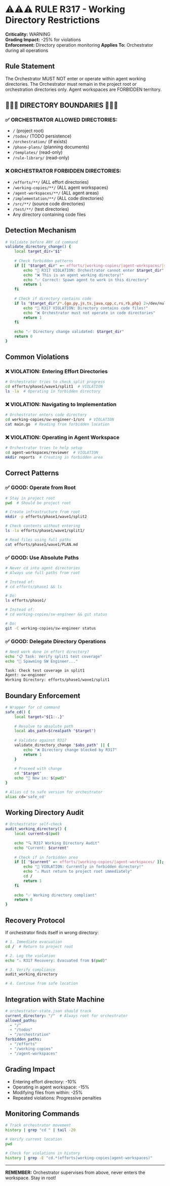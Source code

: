 # ⚠️⚠️⚠️ RULE R317 - Working Directory Restrictions

**Criticality:** WARNING  
**Grading Impact:** -25% for violations  
**Enforcement:** Directory operation monitoring
**Applies To:** Orchestrator during all operations

## Rule Statement

The Orchestrator MUST NOT enter or operate within agent working directories. The Orchestrator must remain in the project root or orchestration directories only. Agent workspaces are FORBIDDEN territory.

## 🔴🔴🔴 DIRECTORY BOUNDARIES 🔴🔴🔴

### ✅ ORCHESTRATOR ALLOWED DIRECTORIES:
- `/` (project root)
- `/todos/` (TODO persistence)
- `/orchestration/` (if exists)
- `/phase-plans/` (planning documents)
- `/templates/` (read-only)
- `/rule-library/` (read-only)

### ❌ ORCHESTRATOR FORBIDDEN DIRECTORIES:
- `/efforts/**/` (ALL effort directories)
- `/working-copies/**/` (ALL agent workspaces)
- `/agent-workspaces/**/` (ALL agent areas)
- `/implementation/**/` (ALL code directories)
- `/src/**/` (source code directories)
- `/test/**/` (test directories)
- Any directory containing code files

## Detection Mechanism

```bash
# Validate before ANY cd command
validate_directory_change() {
    local target_dir="$1"
    
    # Check forbidden patterns
    if [[ "$target_dir" =~ efforts/|working-copies/|agent-workspaces/|src/|test/|implementation/ ]]; then
        echo "🚨 R317 VIOLATION: Orchestrator cannot enter $target_dir"
        echo "❌ This is an agent working directory!"
        echo "✅ Correct: Spawn agent to work in this directory"
        return 1
    fi
    
    # Check if directory contains code
    if ls "$target_dir"/*.{go,py,js,ts,java,cpp,c,rs,rb,php} 2>/dev/null | grep -q .; then
        echo "🚨 R317 VIOLATION: Directory contains code files!"
        echo "❌ Orchestrator must not operate in code directories"
        return 1
    fi
    
    echo "✅ Directory change validated: $target_dir"
    return 0
}
```

## Common Violations

### ❌ VIOLATION: Entering Effort Directories
```bash
# Orchestrator tries to check split progress
cd efforts/phase1/wave1/split1  # VIOLATION
ls -la  # Operating in forbidden directory
```

### ❌ VIOLATION: Navigating to Implementation
```bash
# Orchestrator enters code directory
cd working-copies/sw-engineer-1/src  # VIOLATION
cat main.go  # Reading from forbidden location
```

### ❌ VIOLATION: Operating in Agent Workspace
```bash
# Orchestrator tries to help setup
cd agent-workspaces/reviewer  # VIOLATION
mkdir reports  # Creating in forbidden area
```

## Correct Patterns

### ✅ GOOD: Operate from Root
```bash
# Stay in project root
pwd  # Should be project root

# Create infrastructure from root
mkdir -p efforts/phase1/wave1/split2

# Check contents without entering
ls -la efforts/phase1/wave1/split1/

# Read files using full paths
cat efforts/phase1/wave1/PLAN.md
```

### ✅ GOOD: Use Absolute Paths
```bash
# Never cd into agent directories
# Always use full paths from root

# Instead of:
# cd efforts/phase1 && ls

# Do:
ls efforts/phase1/

# Instead of:
# cd working-copies/sw-engineer && git status  

# Do:
git -C working-copies/sw-engineer status
```

### ✅ GOOD: Delegate Directory Operations
```bash
# Need work done in effort directory?
echo "📋 Task: Verify split1 test coverage"
echo "🚀 Spawning SW Engineer..."

Task: Check test coverage in split1
Agent: sw-engineer
Working Directory: efforts/phase1/wave1/split1
```

## Boundary Enforcement

```bash
# Wrapper for cd command
safe_cd() {
    local target="${1:-.}"
    
    # Resolve to absolute path
    local abs_path=$(realpath "$target")
    
    # Validate against R317
    validate_directory_change "$abs_path" || {
        echo "❌ Directory change blocked by R317"
        return 1
    }
    
    # Proceed with change
    cd "$target"
    echo "📍 Now in: $(pwd)"
}

# Alias cd to safe version for orchestrator
alias cd='safe_cd'
```

## Working Directory Audit

```bash
# Orchestrator self-check
audit_working_directory() {
    local current=$(pwd)
    
    echo "🔍 R317 Working Directory Audit"
    echo "Current: $current"
    
    # Check if in forbidden area
    if [[ "$current" =~ efforts/|working-copies/|agent-workspaces/ ]]; then
        echo "🚨 VIOLATION: Currently in forbidden directory!"
        echo "⚠️ Must return to project root immediately"
        cd /
        return 1
    fi
    
    echo "✅ Working directory compliant"
    return 0
}
```

## Recovery Protocol

If orchestrator finds itself in wrong directory:
```bash
# 1. Immediate evacuation
cd /  # Return to project root

# 2. Log the violation
echo "⚠️ R317 Recovery: Evacuated from $(pwd)"

# 3. Verify compliance
audit_working_directory

# 4. Continue from safe location
```

## Integration with State Machine

```yaml
# orchestrator-state.json should track
current_directory: "/"  # Always root for orchestrator
allowed_paths:
  - "/"
  - "/todos"
  - "/orchestration"
forbidden_paths:
  - "/efforts"
  - "/working-copies"
  - "/agent-workspaces"
```

## Grading Impact

- Entering effort directory: -10%
- Operating in agent workspace: -15%  
- Modifying files from within: -25%
- Repeated violations: Progressive penalties

## Monitoring Commands

```bash
# Track orchestrator movement
history | grep "cd " | tail -20

# Verify current location
pwd

# Check for violations in history
history | grep -E "cd.*(efforts|working-copies|agent-workspaces)"
```

---
**REMEMBER:** Orchestrator supervises from above, never enters the workspace. Stay in root!